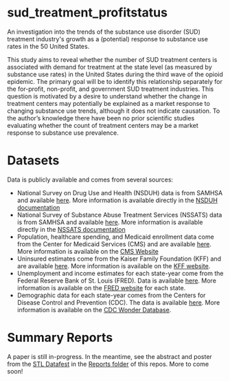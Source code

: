 # sud_treatment_profitstatus
 An investigation into the trends of the substance use disorder (SUD) treatment industry's growth as a (potential) response to substance use rates in the 50 United States.  
 
 
 This study aims to reveal whether the number of SUD treatment centers is associated with demand for treatment at the state level (as measured by substance use rates) in the United States during the third wave of the opioid epidemic. The primary goal will be to identify this relationship separately for the for-profit, non-profit, and government SUD treatment industries. This question is motivated by a desire to understand whether the change in treatment centers may potentially be explained as a market response to changing substance use trends, although it does not indicate causation. To the author’s knowledge there have been no prior scientific studies evaluating whether the count of treatment centers may be a market response to substance use prevalence.  

# Datasets 
 Data is publicly available and comes from several sources:  
 * National Survey on Drug Use and Health (NSDUH) data is from SAMHSA and available [here](Data/NSDUH). More information is available directly in the [NSDUH documentation](https://www.samhsa.gov/data/nsduh/state-reports)
 * National Survey of Substance Abuse Treatment Services (NSSATS) data is from SAMHSA and available [here](Data/NSSATS). More information is available directly in the [NSSATS documentation](https://www.datafiles.samhsa.gov/dataset/national-survey-substance-abuse-treatment-services-2020-n-ssats-2020-ds0001)
 * Population, healthcare spending, and Medicaid enrollment data come from the Center for Medicaid Services (CMS) and are available [here](Data/state_health_spending). More information is available on the [CMS Website](https://www.cms.gov/data-research/statistics-trends-and-reports/national-health-expenditure-data/state-residence)
 * Uninsured estimates come from the Kaiser Family Foundation (KFF) and are available [here](Data/StateYear_Insurance). More information is available on the [KFF website](https://www.kff.org/other/state-indicator/total-population/?currentTimeframe=2&selectedRows=%7B%22states%22:%7B%22all%22:%7B%7D%7D,%22wrapups%22:%7B%22united-states%22:%7B%7D%7D%7D&sortModel=%7B%22colId%22:%22Location%22,%22sort%22:%22asc%22%7D).
 * Unemployment and income estimates for each state-year come from the Federal Reserve Bank of St. Louis (FRED). Data is available [here](Data/StateYear_Income_Unemployed). More information is available on the [FRED website](https://fred.stlouisfed.org/series/LAUST540000000000003A) for each state.
 * Demographic data for each state-year comes from the Centers for Disease Control and Prevention (CDC). The data is available [here](Data/StateYear_DemographicInfo). More information is available on the [CDC Wonder Database](https://wonder.cdc.gov/single-race-population.html). 

# Summary Reports  
A paper is still in-progress. In the meantime, see the abstract and poster from the [STL Datafest](https://triads.wustl.edu/stl-datafest-2024) in the [Reports folder](Reports) of this repos. More to come soon! 
